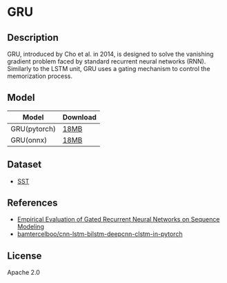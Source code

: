 <!--- SPDX-License-Identifier: Apache-2.0 -->

# GRU

## Description

GRU, introduced by Cho et al. in 2014, is designed to solve the vanishing gradient problem faced by standard recurrent neural networks (RNN). Similarly to the LSTM unit, GRU uses a gating mechanism to control the memorization process.

## Model

|Model            |Download                        |
|-----------------|:-------------------------------|
| GRU(pytorch)    |[18MB](gru.pt)                  |
| GRU(onnx)       |[18MB](gru.onnx)                |

## Dataset

* [SST](https://paperswithcode.com/dataset/sst)

## References

* [Empirical Evaluation of Gated Recurrent Neural Networks on Sequence Modeling](https://arxiv.org/abs/1412.3555)
* [bamtercelboo/cnn-lstm-bilstm-deepcnn-clstm-in-pytorch](https://github.com/bamtercelboo/cnn-lstm-bilstm-deepcnn-clstm-in-pytorch)

## License

Apache 2.0
